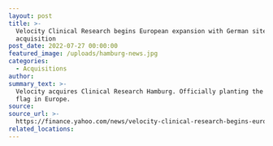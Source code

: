 ```yaml
---
layout: post
title: >-
  Velocity Clinical Research begins European expansion with German site
  acquisition
post_date: 2022-07-27 00:00:00
featured_image: /uploads/hamburg-news.jpg
categories:
  - Acquisitions
author:
summary_text: >-
  Velocity acquires Clinical Research Hamburg. Officially planting the Velocity
  flag in Europe. 
source:
source_url: >-
  https://finance.yahoo.com/news/velocity-clinical-research-begins-european-060000996.html?guccounter=1&guce_referrer=aHR0cHM6Ly93d3cuYmluZy5jb20v&guce_referrer_sig=AQAAAIFG4nZ-IWMNOLIbGw3PMgc4aVIAJkZUbM6SQ1g3sI7Nz5UMiMy0zLZPT4hUn-uD4rNK3SEaJF0k-PrGFYnEqg9_4SGBzZyJqIWMxC_qGvQ39zlBN6k3KSf-U3BQ9-WsOsEWZa7z6RU0_ELx-izAB7pRJj59rWDeSu73vQlfFbTh
related_locations:
---
```

